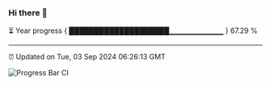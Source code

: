### Hi there 👋

⏳ Year progress { ████████████████████▁▁▁▁▁▁▁▁▁▁ } 67.29 %

---

⏰ Updated on Tue, 03 Sep 2024 06:26:13 GMT

![Progress Bar CI](https://github.com/liununu/liununu/workflows/Progress%20Bar%20CI/badge.svg)
